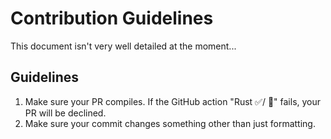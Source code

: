 # Contribution Guidelines
This document isn't very well detailed at the moment...

## Guidelines
1. Make sure your PR compiles. If the GitHub action "Rust ✅/ 🚫" fails, your PR will be declined.
2. Make sure your commit changes something other than just formatting.
